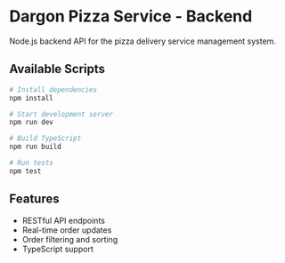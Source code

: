 # Dargon Pizza Service - Backend

Node.js backend API for the pizza delivery service management system.

## Available Scripts

```bash
# Install dependencies
npm install

# Start development server
npm run dev

# Build TypeScript
npm run build

# Run tests
npm test
```

## Features

- RESTful API endpoints
- Real-time order updates
- Order filtering and sorting
- TypeScript support 